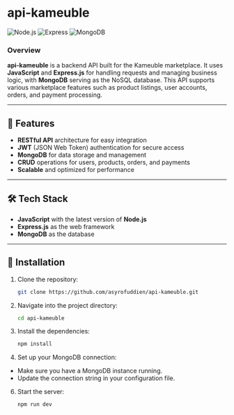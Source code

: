 # api-kameuble

![Node.js](https://img.shields.io/badge/Node.js-20.11.0-green)
![Express](https://img.shields.io/badge/Express-4.x-brightgreen)
![MongoDB](https://img.shields.io/badge/MongoDB-5.x-green)

### Overview

**api-kameuble** is a backend API built for the Kameuble marketplace. It uses **JavaScript** and **Express.js** for handling requests and managing business logic, with **MongoDB** serving as the NoSQL database. This API supports various marketplace features such as product listings, user accounts, orders, and payment processing.

---

## 🚀 Features

- **RESTful API** architecture for easy integration
- **JWT** (JSON Web Token) authentication for secure access
- **MongoDB** for data storage and management
- **CRUD** operations for users, products, orders, and payments
- **Scalable** and optimized for performance

---

## 🛠️ Tech Stack

- **JavaScript** with the latest version of **Node.js**
- **Express.js** as the web framework
- **MongoDB** as the database

---

## 🔧 Installation

1. Clone the repository:
   ```bash
   git clone https://github.com/asyrofuddien/api-kameuble.git
   ```
2. Navigate into the project directory:
   ```bash
   cd api-kameuble
   ```
3. Install the dependencies:
   ```bash
   npm install
   ```
4. Set up your MongoDB connection:

- Make sure you have a MongoDB instance running.
- Update the connection string in your configuration file.

6. Start the server:
   ```bash
   npm run dev
   ```
